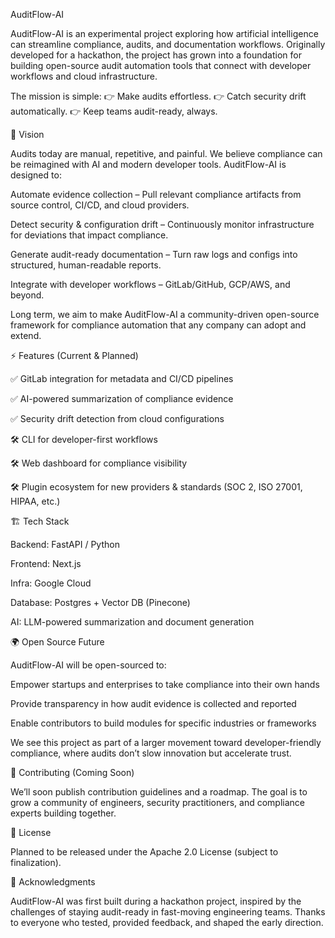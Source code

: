 AuditFlow-AI

AuditFlow-AI is an experimental project exploring how artificial intelligence can streamline compliance, audits, and documentation workflows. Originally developed for a hackathon, the project has grown into a foundation for building open-source audit automation tools that connect with developer workflows and cloud infrastructure.

The mission is simple:
👉 Make audits effortless.
👉 Catch security drift automatically.
👉 Keep teams audit-ready, always.

🚀 Vision

Audits today are manual, repetitive, and painful. We believe compliance can be reimagined with AI and modern developer tools. AuditFlow-AI is designed to:

Automate evidence collection – Pull relevant compliance artifacts from source control, CI/CD, and cloud providers.

Detect security & configuration drift – Continuously monitor infrastructure for deviations that impact compliance.

Generate audit-ready documentation – Turn raw logs and configs into structured, human-readable reports.

Integrate with developer workflows – GitLab/GitHub, GCP/AWS, and beyond.

Long term, we aim to make AuditFlow-AI a community-driven open-source framework for compliance automation that any company can adopt and extend.

⚡️ Features (Current & Planned)

✅ GitLab integration for metadata and CI/CD pipelines

✅ AI-powered summarization of compliance evidence

✅ Security drift detection from cloud configurations

🛠️ CLI for developer-first workflows

🛠️ Web dashboard for compliance visibility

🛠️ Plugin ecosystem for new providers & standards (SOC 2, ISO 27001, HIPAA, etc.)

🏗️ Tech Stack

Backend: FastAPI / Python

Frontend: Next.js

Infra: Google Cloud

Database: Postgres + Vector DB (Pinecone)

AI: LLM-powered summarization and document generation

🌍 Open Source Future

AuditFlow-AI will be open-sourced to:

Empower startups and enterprises to take compliance into their own hands

Provide transparency in how audit evidence is collected and reported

Enable contributors to build modules for specific industries or frameworks

We see this project as part of a larger movement toward developer-friendly compliance, where audits don’t slow innovation but accelerate trust.

🤝 Contributing (Coming Soon)

We’ll soon publish contribution guidelines and a roadmap. The goal is to grow a community of engineers, security practitioners, and compliance experts building together.

📜 License

Planned to be released under the Apache 2.0 License (subject to finalization).

🙌 Acknowledgments

AuditFlow-AI was first built during a hackathon project, inspired by the challenges of staying audit-ready in fast-moving engineering teams. Thanks to everyone who tested, provided feedback, and shaped the early direction.
